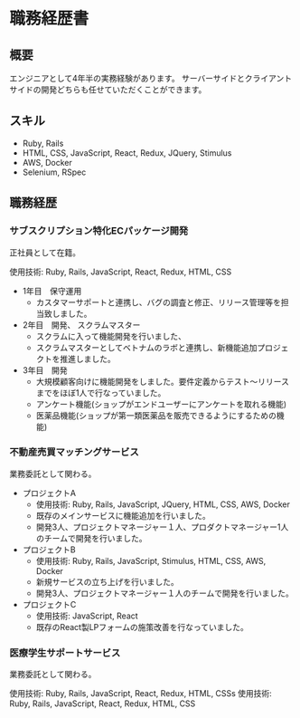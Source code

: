 # 職務経歴書
## 概要

エンジニアとして4年半の実務経験があります。
サーバーサイドとクライアントサイドの開発どちらも任せていただくことができます。

## スキル

- Ruby, Rails
- HTML, CSS, JavaScript, React, Redux, JQuery, Stimulus
- AWS, Docker
- Selenium, RSpec

## 職務経歴

### サブスクリプション特化ECパッケージ開発

正社員として在籍。

使用技術: Ruby, Rails, JavaScript, React, Redux, HTML, CSS

- 1年目　保守運用
  - カスタマーサポートと連携し、バグの調査と修正、リリース管理等を担当致しました。
- 2年目　開発、 スクラムマスター
  - スクラムに入って機能開発を行いました、
  - スクラムマスターとしてベトナムのラボと連携し、新機能追加プロジェクトを推進しました。
- 3年目　開発
  - 大規模顧客向けに機能開発をしました。要件定義からテスト〜リリースまでをほぼ1人で行なっていました。
  - アンケート機能(ショップがエンドユーザーにアンケートを取れる機能)
  - 医薬品機能(ショップが第一類医薬品を販売できるようにするための機能)

### 不動産売買マッチングサービス

業務委託として関わる。

- プロジェクトA
  - 使用技術: Ruby, Rails, JavaScript, JQuery, HTML, CSS, AWS, Docker
  - 既存のメインサービスに機能追加を行いました。
  - 開発3人、プロジェクトマネージャー１人、プロダクトマネージャー1人のチームで開発を行いました。
- プロジェクトB
  - 使用技術: Ruby, Rails, JavaScript, Stimulus, HTML, CSS, AWS, Docker
  - 新規サービスの立ち上げを行いました。
  - 開発3人、プロジェクトマネージャー１人のチームで開発を行いました。
- プロジェクトC
  - 使用技術: JavaScript, React
  - 既存のReact製LPフォームの施策改善を行なっていました。

### 医療学生サポートサービス

業務委託として関わる。

使用技術: Ruby, Rails, JavaScript, React, Redux, HTML, CSSs
使用技術: Ruby, Rails, JavaScript, React, Redux, HTML, CSS
